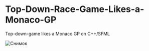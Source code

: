 # Top-Down-Race-Game-Likes-a-Monaco-GP
Top-down-game likes a Monaco GP on C++/SFML

![Снимок](https://user-images.githubusercontent.com/61217945/138563508-8bf5de09-4b74-415e-a1b7-3b547f6d8788.PNG)
